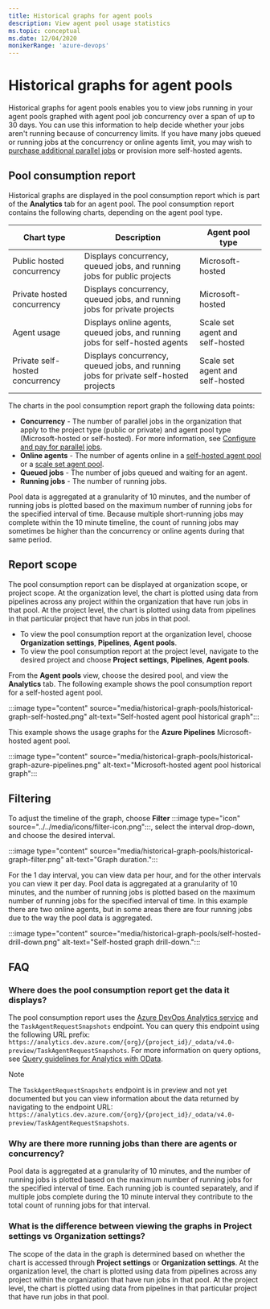 ```yaml
---
title: Historical graphs for agent pools
description: View agent pool usage statistics
ms.topic: conceptual
ms.date: 12/04/2020
monikerRange: 'azure-devops'
---
```


# Historical graphs for agent pools

Historical graphs for agent pools enables you to view jobs running in your agent pools graphed with agent pool job concurrency over a span of up to 30 days. You can use this information to help decide whether your jobs aren't running because of concurrency limits. If you have many jobs queued or running jobs at the concurrency or online agents limit, you may wish to [purchase additional parallel jobs](../licensing/concurrent-jobs.md) or provision more self-hosted agents.

## Pool consumption report

Historical graphs are displayed in the pool consumption report which is part of the **Analytics** tab for an agent pool. The pool consumption report contains the following charts, depending on the agent pool type.

| Chart type | Description | Agent pool type|
|------------|-------------|----------------|
| Public hosted concurrency | Displays concurrency, queued jobs, and running jobs for public projects | Microsoft-hosted |
| Private hosted concurrency | Displays concurrency, queued jobs, and running jobs for private projects | Microsoft-hosted |
| Agent usage | Displays online agents, queued jobs, and running jobs for self-hosted agents | Scale set agent and self-hosted |
| Private self-hosted concurrency | Displays concurrency, queued jobs, and running jobs for private self-hosted projects | Scale set agent and self-hosted |

The charts in the pool consumption report graph the following data points:

- **Concurrency** - The number of parallel jobs in the organization that apply to the project type (public or private) and agent pool type (Microsoft-hosted or self-hosted). For more information, see [Configure and pay for parallel jobs](../licensing/concurrent-jobs.md).
- **Online agents** - The number of agents online in a [self-hosted agent pool](agents.md#self-hosted-agents.md) or a [scale set agent pool](scale-set-agents.md).
- **Queued jobs** - The number of jobs queued and waiting for an agent.
- **Running jobs** - The number of running jobs.

Pool data is aggregated at a granularity of 10 minutes, and the number of running jobs is plotted based on the maximum number of running jobs for the specified interval of time. Because multiple short-running jobs may complete within the 10 minute timeline, the count of running jobs may sometimes be higher than the concurrency or online agents during that same period.

## Report scope

The pool consumption report can be displayed at organization scope, or project scope. At the organization level, the chart is plotted using data from pipelines across any project within the organization that have run jobs in that pool. At the project level, the chart is plotted using data from pipelines in that particular project that have run jobs in that pool.

- To view the pool consumption report at the organization level, choose **Organization settings**, **Pipelines**, **Agent pools**.
- To view the pool consumption report at the project level, navigate to the desired project and choose **Project settings**, **Pipelines**, **Agent pools**.

From the **Agent pools** view, choose the desired pool, and view the **Analytics** tab. The following example shows the pool consumption report for a self-hosted agent pool.

:::image type="content" source="media/historical-graph-pools/historical-graph-self-hosted.png" alt-text="Self-hosted agent pool historical graph":::

This example shows the usage graphs for the **Azure Pipelines** Microsoft-hosted agent pool.

:::image type="content" source="media/historical-graph-pools/historical-graph-azure-pipelines.png" alt-text="Microsoft-hosted agent pool historical graph":::

## Filtering

To adjust the timeline of the graph, choose **Filter** :::image type="icon" source="../../media/icons/filter-icon.png":::, select the interval drop-down, and choose the desired interval.

:::image type="content" source="media/historical-graph-pools/historical-graph-filter.png" alt-text="Graph duration.":::

For the 1 day interval, you can view data per hour, and for the other intervals you can view it per day. Pool data is aggregated at a granularity of 10 minutes, and the number of running jobs is plotted based on the maximum number of running jobs for the specified interval of time. In this example there are two online agents, but in some areas there are four running jobs due to the way the pool data is aggregated.

:::image type="content" source="media/historical-graph-pools/self-hosted-drill-down.png" alt-text="Self-hosted graph drill-down.":::


## FAQ

### Where does the pool consumption report get the data it displays?

The pool consumption report uses the [Azure DevOps Analytics service](../../report/powerbi/what-is-analytics.md) and the `TaskAgentRequestSnapshots` endpoint. You can query this endpoint using the following URL prefix: `https://analytics.dev.azure.com/{org}/{project_id}/_odata/v4.0-preview/TaskAgentRequestSnapshots`. For more information on query options, see [Query guidelines for Analytics with OData](../../report/extend-analytics/odata-query-guidelines.md).

> [!NOTE]
> The `TaskAgentRequestSnapshots` endpoint is in preview and not yet documented but you can view information about the data returned by navigating to the endpoint URL: `https://analytics.dev.azure.com/{org}/{project_id}/_odata/v4.0-preview/TaskAgentRequestSnapshots`.

### Why are there more running jobs than there are agents or concurrency?

Pool data is aggregated at a granularity of 10 minutes, and the number of running jobs is plotted based on the maximum number of running jobs for the specified interval of time. Each running job is counted separately, and if multiple jobs complete during the 10 minute interval they contribute to the total count of running jobs for that interval.

### What is the difference between viewing the graphs in Project settings vs Organization settings?

The scope of the data in the graph is determined based on whether the chart is accessed through **Project settings** or **Organization settings**. At the organization level, the chart is plotted using data from pipelines across any project within the organization that have run jobs in that pool. At the project level, the chart is plotted using data from pipelines in that particular project that have run jobs in that pool.

